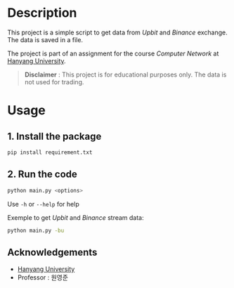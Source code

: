 # Description

This project is a simple script to get data from *Upbit* and *Binance* exchange. The data is saved in a file.

The project is part of an assignment for the course *Computer Network* at [Hanyang University](https://www.hanyang.ac.kr/web/eng).

> **Disclaimer** : This project is for educational purposes only. The data is not used for trading.

# Usage 
## 1. Install the package
```bash
pip install requirement.txt
```

## 2. Run the code
```bash
python main.py <options>
```
Use `-h` or `--help` for help

Exemple to get *Upbit* and *Binance* stream data:
```bash
python main.py -bu
```

## Acknowledgements

- [Hanyang University](https://www.hanyang.ac.kr/web/eng)
- Professor : 원영준
